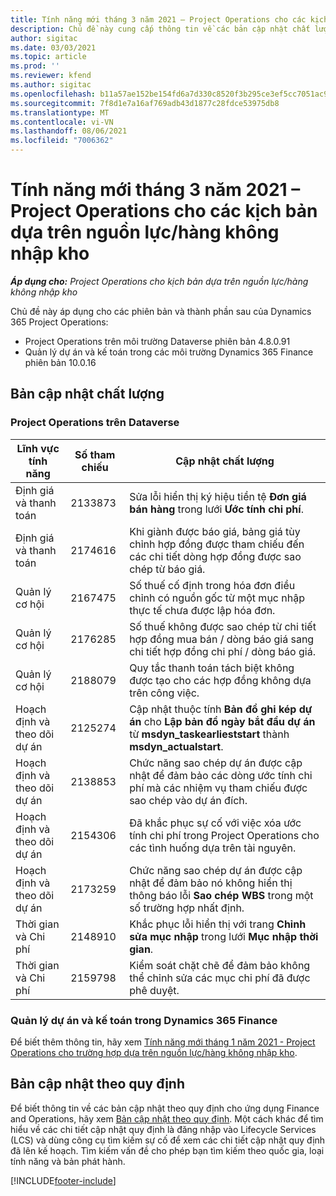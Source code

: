 ```yaml
---
title: Tính năng mới tháng 3 năm 2021 – Project Operations cho các kịch bản dựa trên nguồn lực/hàng không nhập kho
description: Chủ đề này cung cấp thông tin về các bản cập nhật chất lượng được cung cấp trong lần triển khai bản phát hành Project Operations tháng 3 năm 2021 cho tình huống dựa trên nguồn lực/hàng không trữ kho.
author: sigitac
ms.date: 03/03/2021
ms.topic: article
ms.prod: ''
ms.reviewer: kfend
ms.author: sigitac
ms.openlocfilehash: b11a57ae152be154fd6a7d330c8520f3b295ce3ef5cc7051ac9b343e3bcdbe12
ms.sourcegitcommit: 7f8d1e7a16af769adb43d1877c28fdce53975db8
ms.translationtype: MT
ms.contentlocale: vi-VN
ms.lasthandoff: 08/06/2021
ms.locfileid: "7006362"
---
```

# <a name="whats-new-march-2021---project-operations-for-resourcenon-stocked-based-scenarios"></a>Tính năng mới tháng 3 năm 2021 – Project Operations cho các kịch bản dựa trên nguồn lực/hàng không nhập kho

_**Áp dụng cho:** Project Operations cho kịch bản dựa trên nguồn lực/hàng không nhập kho_

Chủ đề này áp dụng cho các phiên bản và thành phần sau của Dynamics 365 Project Operations:

- Project Operations trên môi trường Dataverse phiên bản 4.8.0.91 
- Quản lý dự án và kế toán trong các môi trường Dynamics 365 Finance phiên bản 10.0.16 

## <a name="quality-updates"></a>Bản cập nhật chất lượng

### <a name="project-operations-on-dataverse"></a>Project Operations trên Dataverse


| **Lĩnh vực tính năng** | **Số tham chiếu** | **Cập nhật chất lượng** |
| --- | --- | --- |
| Định giá và thanh toán | 2133873 | Sửa lỗi hiển thị ký hiệu tiền tệ **Đơn giá bán hàng** trong lưới **Ước tính chi phí**. |
| Định giá và thanh toán | 2174616 | Khi giành được báo giá, bảng giá tùy chỉnh hợp đồng được tham chiếu đến các chi tiết dòng hợp đồng được sao chép từ báo giá. |
| Quản lý cơ hội | 2167475 | Số thuế cố định trong hóa đơn điều chỉnh có nguồn gốc từ một mục nhập thực tế chưa được lập hóa đơn. |
| Quản lý cơ hội | 2176285 | Số thuế không được sao chép từ chi tiết hợp đồng mua bán / dòng báo giá sang chi tiết hợp đồng chi phí / dòng báo giá. |
| Quản lý cơ hội | 2188079 | Quy tắc thanh toán tách biệt không được tạo cho các hợp đồng không dựa trên công việc. |
| Hoạch định và theo dõi dự án | 2125274 | Cập nhật thuộc tính **Bản đồ ghi kép dự án** cho **Lập bản đồ ngày bắt đầu dự án** từ **msdyn\_taskearlieststart** thành **msdyn\_actualstart**. |
| Hoạch định và theo dõi dự án | 2138853 | Chức năng sao chép dự án được cập nhật để đảm bảo các dòng ước tính chi phí mà các nhiệm vụ tham chiếu được sao chép vào dự án đích. |
| Hoạch định và theo dõi dự án | 2154306 | Đã khắc phục sự cố với việc xóa ước tính chi phí trong Project Operations cho các tình huống dựa trên tài nguyên. |
| Hoạch định và theo dõi dự án | 2173259 | Chức năng sao chép dự án được cập nhật để đảm bảo nó không hiển thị thông báo lỗi **Sao chép WBS** trong một số trường hợp nhất định. |
| Thời gian và Chi phí | 2148910 | Khắc phục lỗi hiển thị với trang **Chỉnh sửa mục nhập** trong lưới **Mục nhập thời gian**. |
| Thời gian và Chi phí | 2159798 | Kiểm soát chặt chẽ để đảm bảo không thể chỉnh sửa các mục chi phí đã được phê duyệt. |

### <a name="project-management-and-accounting-on-dynamics-365-finance"></a>Quản lý dự án và kế toán trong Dynamics 365 Finance

Để biết thêm thông tin, hãy xem [Tính năng mới tháng 1 năm 2021 - Project Operations cho trường hợp dựa trên nguồn lực/hàng không nhập kho](whats-new-jan-2021-resource-based.md).

## <a name="regulatory-updates"></a>Bản cập nhật theo quy định

Để biết thông tin về các bản cập nhật theo quy định cho ứng dụng Finance and Operations, hãy xem [Bản cập nhật theo quy định](/dynamics365/finance/localizations/regulatory-updates). Một cách khác để tìm hiểu về các chi tiết cập nhật quy định là đăng nhập vào Lifecycle Services (LCS) và dùng công cụ tìm kiếm sự cố để xem các chi tiết cập nhật quy định đã lên kế hoạch. Tìm kiếm vấn đề cho phép bạn tìm kiếm theo quốc gia, loại tính năng và bản phát hành.


[!INCLUDE[footer-include](../includes/footer-banner.md)]